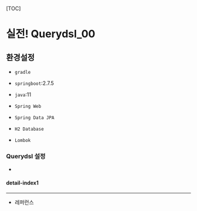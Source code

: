 [TOC]

# 실전! Querydsl_00

## 환경설정

- `gradle`

- `springboot`:2.7.5

- `java`:11

- `Spring Web`

- `Spring Data JPA`

- `H2 Database`

- `Lombok`

### Querydsl 설정

- 

#### detail-index1

---

- 레퍼런스

> 

